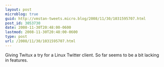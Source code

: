 ```yaml
---
layout: post
microblog: true
guid: http://vmstan-tweets.micro.blog/2008/11/30/1031595707.html
post_id: 3053730
date: 2008-11-30T20:48:00-0600
lastmod: 2008-11-30T20:48:00-0600
type: post
url: /2008/11/30/1031595707.html
---
```

Giving Twitux a try for a Linux Twitter client. So far seems to be a bit lacking in features.
